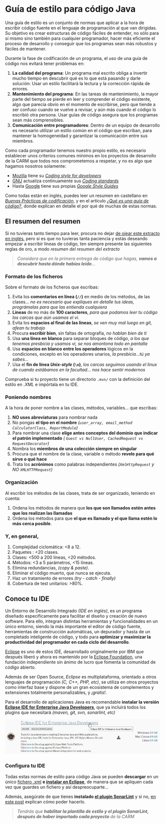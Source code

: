 # Guía de estilo para código Java

Una guía de estilo es un conjunto de normas que aplicar a la hora de escribir código fuente en el lenguaje de programación al que van dirigidas. Su objetivo es crear estructuras de código fáciles de entender, no sólo para sí mismo sino también para cualquier programador, hacer más eficiente el proceso de desarrollo y conseguir que los programas sean más robustos y fáciles de mantener.

Durante la fase de codificación de un programa, el uso de una guía de código nos evitará tener problemas en:

1. **La calidad del programa**: Un programa mal escrito obliga a invertir mucho tiempo en descubrir qué es lo que está pasando y darle solución: Usar un estilo facilitará la lectura y la corrección rápida de errores.
2. **Mantenimiento del programa**: En las tareas de mantenimiento, la mayor parte del tiempo se pierde en leer y comprender el código existente, algo que parecía obvio en el momento de escribirse, pero que tiende a ser confuso cuando se vuelve a revisar, y aún más cuando el código lo escribió otra persona. Usar guías de código asegura que los programas sean más comprensibles.
3. **Comunicación entre programadores**: Dentro de un equipo de desarrollo es necesario utilizar un estilo común en el código que escriban, para mantener la homogeneidad y garantizar la comunicación entre sus miembros.

Como cada programador tenemos nuestro propio estilo, es necesario establecer unos criterios comunes mínimos en los proyectos de desarrollo de la CARM que todos nos comprometemos a respetar, y no es algo que hagamos nosotros solamente:

* [Mozilla](https://www.mozilla.org/es-ES/) tiene su *[
Coding style for developers](https://developer.mozilla.org/en-US/docs/Mozilla/Developer_guide/Coding_Style)*
* [GNU](http://www.gnu.org/) actualiza continuamente sus *[Coding standards](http://www.gnu.org/prep/standards/)*
* Hasta [Google](https://www.google.es/) tiene sus propias *[Google Style Guides](https://google.github.io/styleguide/javaguide.html)*

Como todas están en inglés, puedes leer un resumen en castellano en *[Buenas Prácticas de codificación](Buenas-Practicas-de-codificacion.md)*, y en el artículo *[¿Qué es una guía de código?](https://codigofacilito.com/articulos/guia_codigo)*, donde explican en detalle el por qué de muchas de estas normas.


## El resumen del resumen

Si no tuvieras tanto tiempo para leer, procura no dejar [de ojear este extracto en inglés](https://github.com/thoughtbot/guides/tree/master/style), pero si es que no tuvieras tanta paciencia y estás deseando empezar a escribir líneas de código, ten siempre presente las siguientes reglas de oro, a modo *resumen del resumen del extracto*

>*Considera que en la primera entrega de código que hagas, **vamos a descubrir hasta dónde habías leído**...*

### Formato de los ficheros
Sobre el formato de los ficheros que escribas:

1. Evita los **comentarios en línea (```//```)** en medio de los métodos, de las clases... *no es necesario que expliques en detalle tus ideas, prográmalas para que las entienda cualquiera*
2. **Líneas** de no más de **100 caracteres**, *para que podamos leer tu código los carcas que aún usamos el vi*.
3. Evita los **espacios al final de las líneas**, *se ven muy mal luego en git, afean tu trabajo*
4. Procura **escribir bien**, sin faltas de ortografía, *no hablan bien de ti*
5. Usa **una línea en blanco** para separar bloques de código, *a los que tenemos presbicia y usamos vi, se nos amontona todo en pantalla*
6. Usa **espacios en blanco entre los operadores** lógicos en la condiciones, excepto en los operadores unarios, *la presbicia...tú ya sabes...*
7. Usa el **fin de línea *Unix-style* (```\n```)**, *los carcas seguimos usando el linux de cuando estábamos en la facultad... nos hace sentir modernos*

Comprueba si tu proyecto tiene un directorio ```.mvn/``` con la definición del
estilo en *.XML* e impórtala en tu IDE.


### Poniendo nombres
A la hora de poner nombre a las clases, métodos, variables... que escribas:

1. **NO uses abreviaturas** para nombrar nada
2. No pongas **el tipo en el nombre** *(```user_array, email_method CalculatorClass, ReportModule```)*
3. Para nombrar una clase **elige antes conceptos del dominio que indicar el patrón implementado** *( ```Guest vs NullUser, CachedRequest vs RequestDecorator```)*
4. Nombra los **miembros de una colección siempre en singular**
5. Procura que el nombre de la clase, variable o método **revele para qué sirve o qué hace**
6. Trata los **acrónimos** como palabras independientes *(```XmlHttpRequest``` y NO ```XMLHTTPRequest```)*

### Organización
Al escribir los métodos de las clases, trata de ser organizado, teniendo en cuenta:

1. Ordena los métodos de manera que **los que son llamados estén antes que los realizan las llamadas**
2. Ordena los métodos para que **el que es llamado y el que llama estén lo más cerca posible**.

### Y, en general,
1. Complejidad ciclomática: <8 a 12.
2. Paquetes : <20 clases.
3. Clases: <500 a 200 líneas, <20 métodos.
4. Métodos: <3 a 5 parámetros, <15 líneas.
5. Elimina redundancias, *(copy & paste)*.
6. Eliminar el código muerto, que nunca se ejecuta.
7. Haz un tratamiento de errores *(try - catch - finally)*
8. Cobertura de test unitarios: >80%.


## Conoce tu IDE
Un Entorno de Desarrollo Integrado *(IDE en inglés)*, es  un  programa  diseñado  específicamente  para  facilitar  el  diseño  y  creación  de nuevo software. Para ello, integran distintas herramientas y funcionalidades en un único entorno, siendo la más importante el editor de código fuente, herramientas de construcción automáticas, un depurador y hasta de un completado inteligente de código, y todo para **optimizar y maximizar la productividad del programador en cada ciclo del desarrollo**.

[Eclipse](https://www.eclipse.org/downloads/) es uno de estos IDE, desarrollado originalmente por IBM que después liberó y ahora es mantenido por la [Eclipse Foundation](https://www.eclipse.org/membership/), una fundación independiente sin ánimo de lucro que fomenta la comunidad de código abierto. 

Además de ser Open Source, *Eclipse* es multiplataforma, orientado a otros lenguajes de programación *(C, C++, PHP, etc)*, se utiliza en otros proyectos como interfaz base y dispone de un gran ecosistema de complementos y extensiones totalmente personalizables, y *¡gratis!*.

Para el desarrollo de aplicaciones Java es recomendable **instalar la versión [Eclipse IDE for Enterprise Java Developers](https://www.eclipse.org/downloads/packages/)**, que ya incluirá todos los plugins que necesitará *(maven, git, svn, sonarlint, etc)*

![Pantallazo](imagenes/GuiaCodigoJava-001.png)


### Configura tu IDE
Todas estas normas de estilo para código Java se pueden **descargar** en un único [fichero .xml](https://github.com/google/styleguide/blob/gh-pages/eclipse-java-google-style.xml) **e [instalar en Eclipse](http://www.practicesofmastery.com/post/eclipse-google-java-style-guide/)**, de manera que se apliquen cada vez que guardes un fichero y así despreocuparte...

Además, asegúrate de que tienes **instalado [el plugin SonarLint](https://www.sonarlint.org/eclipse/)** y si no, [en este post](https://www.adictosaltrabajo.com/2014/10/08/eclipse-sonar-qube/) explican cómo poder hacerlo.

> *Tendrás que **habilitar la plantilla de estilo y el plugin SonarLint, después de haber importado cada proyecto** de la CARM*

